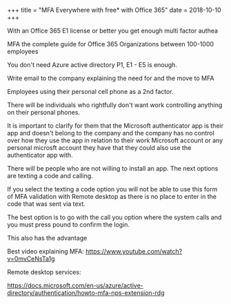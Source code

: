 +++
title = "MFA Everywhere with free* with Office 365"
date = 2018-10-10
+++

With an Office 365 E1 license or better you get enough multi factor authea

MFA the complete guide for Office 365 Organizations between 100-1000 employees

You don't need Azure active directory P1, E1 - E5 is enough.

Write email to the company explaining the need for and the move to MFA

Employees using their personal cell phone as a 2nd factor.

There will be individuals who rightfully don't want work controlling anything on their personal phones.

It is important to clarify for them that the Microsoft authenticator app is their app and doesn't belong to the company and the company has no control over how they use the app in relation to their work Microsoft account or any personal microsft account they have that they could also use the authenticator app with.

There will be people who are not willing to install an app. The next options are texting a code and calling.

If you select the texting a code option you will not be able to use this form of MFA validation with Remote desktop as there is no place to enter in the code that was sent via text.

The best option is to go with the call you option where the system calls and you must press pound to confirm the login.

This also has the advantage 



Best video explaining MFA:
https://www.youtube.com/watch?v=0mvCeNsTa1g


Remote desktop services:

https://docs.microsoft.com/en-us/azure/active-directory/authentication/howto-mfa-nps-extension-rdg

